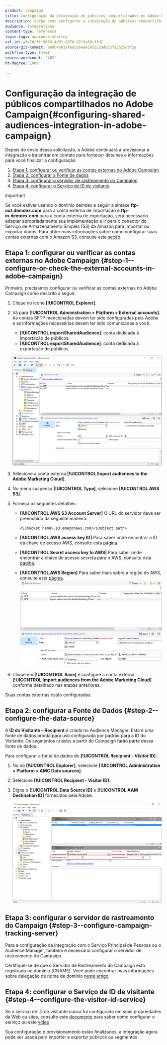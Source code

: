 ```yaml
---
product: campaign
title: Configuração da integração de públicos compartilhados no Adobe Campaign
description: Saiba como configurar a integração de públicos compartilhada
audience: integrations
content-type: reference
topic-tags: audience-sharing
exl-id: a3e26cff-9609-4d91-8976-9213a30c3fd2
source-git-commit: 98d646919fedc66ee9145522ad0c5f15b25dbf2e
workflow-type: tm+mt
source-wordcount: '482'
ht-degree: 100%

---
```


# Configuração da integração de públicos compartilhados no Adobe Campaign{#configuring-shared-audiences-integration-in-adobe-campaign}

Depois do envio dessa solicitação, a Adobe continuará a provisionar a integração e irá entrar em contato para fornecer detalhes e informações para você finalizar a configuração:

1. [Etapa 1: configurar ou verificar as contas externas no Adobe Campaign](#step-1--configure-or-check-the-external-accounts-in-adobe-campaign)
1. [Etapa 2: configurar a Fonte de dados](#step-2--configure-the-data-source)
1. [Etapa 3: configurar o servidor de rastreamento do Campaign](#step-3--configure-campaign-tracking-server)
1. [Etapa 4: configurar o Serviço de ID de visitante](#step-4--configure-the-visitor-id-service)

>[!IMPORTANT]
>
>Se você estiver usando o domínio demdex e seguir a sintaxe **ftp-out.demdex.com** para a conta externa de importação e **ftp-in.demdex.com** para a conta externa de exportação, será necessário adaptar apropriadamente sua implementação e ir para o conector do Serviço de Armazenamento Simples (S3) da Amazon para importar ou exportar dados. Para obter mais informações sobre como configurar suas contas externas com o Amazon S3, consulte esta [seção](../../integrations/using/configuring-shared-audiences-integration-in-adobe-campaign.md#step-1--configure-or-check-the-external-accounts-in-adobe-campaign).

## Etapa 1: configurar ou verificar as contas externas no Adobe Campaign {#step-1--configure-or-check-the-external-accounts-in-adobe-campaign}

Primeiro, precisamos configurar ou verificar as contas externas no Adobe Campaign como descrito a seguir:

1. Clique no ícone **[!UICONTROL Explorer]**.
1. Vá para **[!UICONTROL Administration > Platform > External accounts]**. As contas SFTP mencionadas devem ter sido configuradas pela Adobe e as informações necessárias devem ter sido comunicadas a você.

   * **[!UICONTROL importSharedAudience]**: conta dedicada à importação de públicos.
   * **[!UICONTROL exportSharedAudience]**: conta dedicada à exportação de públicos.

   ![](assets/aam_config_1.png)

1. Selecione a conta externa **[!UICONTROL Export audiences to the Adobe Marketing Cloud]**.

1. No menu suspenso **[!UICONTROL Type]**, selecione **[!UICONTROL AWS S3]**.

1. Forneça os seguintes detalhes:

   * **[!UICONTROL AWS S3 Account Server]**
O URL do servidor deve ser preenchido da seguinte maneira:

      ```
      <S3bucket name>.s3.amazonaws.com/<s3object path>
      ```

   * **[!UICONTROL AWS access key ID]**
Para saber onde encontrar a ID da chave de acesso AWS, consulte esta [página](https://docs.aws.amazon.com/general/latest/gr/aws-sec-cred-types.html#access-keys-and-secret-access-keys).

   * **[!UICONTROL Secret access key to AWS]**
Para saber onde encontrar a chave de acesso secreta para o AWS, consulte esta [página](https://aws.amazon.com/fr/blogs/security/wheres-my-secret-access-key/).

   * **[!UICONTROL AWS Region]**
Para saber mais sobre a região do AWS, consulte esta [página](https://aws.amazon.com/about-aws/global-infrastructure/regions_az/).
   ![](assets/aam_config_2.png)

1. Clique em **[!UICONTROL Save]** e configure a conta externa **[!UICONTROL Import audiences from the Adobe Marketing Cloud]** conforme detalhado nas etapas anteriores.

Suas contas externas estão configuradas.

## Etapa 2: configurar a Fonte de Dados {#step-2--configure-the-data-source}

A **ID do Visitante – Recipient** é criada no Audience Manager. Esta é uma fonte de dados pronta para uso configurada por padrão para a ID do Visitante. Os segmentos criados a partir do Campaign farão parte dessa fonte de dados.

Para configurar a fonte de dados do **[!UICONTROL Recipient - Visitor ID]**:

1. No nó **[!UICONTROL Explorer]**, selecione **[!UICONTROL Administration > Platform > AMC Data sources]**.
1. Selecione **[!UICONTROL Recipient - Visitor ID]**.
1. Digite o **[!UICONTROL Data Source ID]** e **[!UICONTROL AAM Destination ID]** fornecidos pela Adobe.

   ![](assets/aam_config_3.png)

## Etapa 3: configurar o servidor de rastreamento do Campaign {#step-3--configure-campaign-tracking-server}

Para a configuração da integração com o Serviço Principal de Pessoas ou o Audience Manager, também é necessário configurar o servidor de rastreamento do Campaign.

Certifique-se de que o Servidor de Rastreamento do Campaign está registrado no domínio (CNAME). Você pode encontrar mais informações sobre delegação de nome de domínio [neste artigo](https://experienceleague.adobe.com/docs/deliverability-learn/deliverability-best-practice-guide/additional-resources/product-specific-resources/campaign/ac-domain-name-setup.html?lang=pt-BR).

## Etapa 4: configurar o Serviço de ID de visitante {#step-4--configure-the-visitor-id-service}

Se o serviço de ID do visitante nunca foi configurado em suas propriedades da Web ou sites, consulte este [documento](https://experienceleague.adobe.com/docs/id-service/using/implementation/setup-aam-analytics.html?lang=pt-BR) para saber como configurar o serviço ou este [vídeo](https://helpx.adobe.com/marketing-cloud/how-to/email-marketing.html#step-two).

Sua configuração e provisionamento estão finalizados, a integração agora pode ser usada para importar e exportar públicos ou segmentos.
